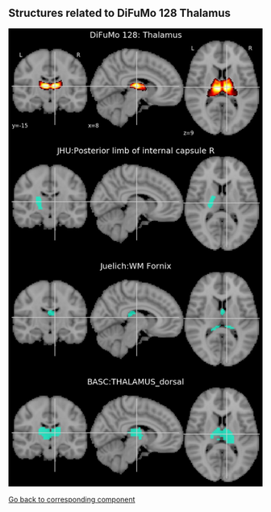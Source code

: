 


## Structures related to DiFuMo 128 Thalamus

![71](71.jpg "Structures related to DiFuMo 128 Thalamus")

[Go back to corresponding component](https://parietal-inria.github.io/DiFuMo/128/html/71.html)